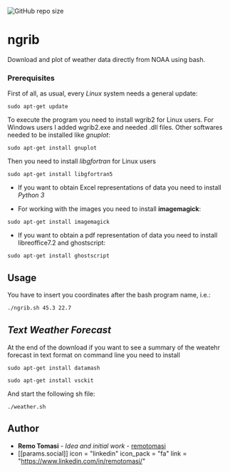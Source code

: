 ![GitHub repo size](https://img.shields.io/github/repo-size/remotomasi/ngrib)

# ngrib
Download and plot of weather data directly from NOAA using bash.

### Prerequisites

First of all, as usual, every _Linux_ system needs a general update:
```update
sudo apt-get update
```

To execute the program you need to install wgrib2 for Linux users.
  For Windows users I added wgrib2.exe and needed .dll files. Other softwares needed to be installed like *gnuplot*:
```gnuplot
sudo apt-get install gnuplot
```

Then you need to install _libgfortran_ for Linux users
```libgfortran5
sudo apt-get install libgfortran5
```

* If you want to obtain Excel representations of data you need to install _Python 3_

* For working with the images you need to install **imagemagick**:
```imagemagick
sudo apt-get install imagemagick
```

* If you want to obtain a pdf representation of data you need to install libreoffice7.2 and ghostscript:
```ghostscript
sudo apt-get install ghostscript
```

## Usage
You have to insert you coordinates after the bash program name, i.e.:
```bash
./ngrib.sh 45.3 22.7
```

## _Text Weather Forecast_
At the end of the download if you want to see a summary of the weatehr forecast in text format on command line you need to install
```datamash
sudo apt-get install datamash
```
```vsckit
sudo apt-get install vsckit
```
And start the following sh file:
```start weather.sh
./weather.sh
```

## Author

* **Remo Tomasi** - *Idea and initial work* - [remotomasi](https://github.com/remotomasi)
*  [[params.social]]
    icon = "linkedin"
    icon_pack = "fa"
    link = "https://www.linkedin.com/in/remotomasi/"
